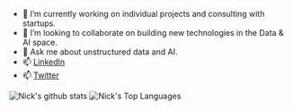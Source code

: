 - 🔭 I’m currently working on individual projects and consulting with startups.
- 👯 I’m looking to collaborate on building new technologies in the Data & AI space.
- 💬 Ask me about unstructured data and AI. 
- 📫 [LinkedIn](https://www.linkedin.com/in/nickaustinlee/)
- 📫 [Twitter](https://twitter.com/NickAustinLee)

![Nick's github stats](https://github-readme-stats.vercel.app/api?username=nickaustinlee&count_private=true&show_icons=true&theme=tokyonight&count_private=true)
![Nick's Top Languages](https://github-readme-stats.vercel.app/api/top-langs/?username=nickaustinlee&layout=compact&theme=tokyonight)

